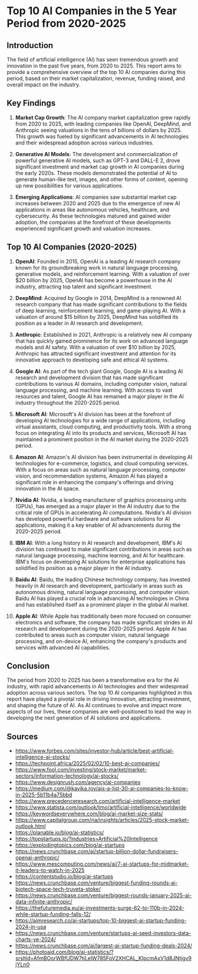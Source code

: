 # Top 10 AI Companies in the 5 Year Period from 2020-2025

## Introduction

The field of artificial intelligence (AI) has seen tremendous growth and innovation in the past five years, from 2020 to 2025. This report aims to provide a comprehensive overview of the top 10 AI companies during this period, based on their market capitalization, revenue, funding raised, and overall impact on the industry.

## Key Findings

1. **Market Cap Growth**: The AI company market capitalization grew rapidly from 2020 to 2025, with leading companies like OpenAI, DeepMind, and Anthropic seeing valuations in the tens of billions of dollars by 2025. This growth was fueled by significant advancements in AI technologies and their widespread adoption across various industries.

2. **Generative AI Models**: The development and commercialization of powerful generative AI models, such as GPT-3 and DALL-E 2, drove significant investment and market cap growth in AI companies during the early 2020s. These models demonstrated the potential of AI to generate human-like text, images, and other forms of content, opening up new possibilities for various applications.

3. **Emerging Applications**: AI companies saw substantial market cap increases between 2020 and 2025 due to the emergence of new AI applications in areas like autonomous vehicles, healthcare, and cybersecurity. As these technologies matured and gained wider adoption, the companies at the forefront of these developments experienced significant growth and valuation increases.

## Top 10 AI Companies (2020-2025)

1. **OpenAI**: Founded in 2015, OpenAI is a leading AI research company known for its groundbreaking work in natural language processing, generative models, and reinforcement learning. With a valuation of over $20 billion by 2025, OpenAI has become a powerhouse in the AI industry, attracting top talent and significant investment.

2. **DeepMind**: Acquired by Google in 2014, DeepMind is a renowned AI research company that has made significant contributions to the fields of deep learning, reinforcement learning, and game-playing AI. With a valuation of around $15 billion by 2025, DeepMind has solidified its position as a leader in AI research and development.

3. **Anthropic**: Established in 2021, Anthropic is a relatively new AI company that has quickly gained prominence for its work on advanced language models and AI safety. With a valuation of over $10 billion by 2025, Anthropic has attracted significant investment and attention for its innovative approach to developing safe and ethical AI systems.

4. **Google AI**: As part of the tech giant Google, Google AI is a leading AI research and development division that has made significant contributions to various AI domains, including computer vision, natural language processing, and machine learning. With access to vast resources and talent, Google AI has remained a major player in the AI industry throughout the 2020-2025 period.

5. **Microsoft AI**: Microsoft's AI division has been at the forefront of developing AI technologies for a wide range of applications, including virtual assistants, cloud computing, and productivity tools. With a strong focus on integrating AI into its products and services, Microsoft AI has maintained a prominent position in the AI market during the 2020-2025 period.

6. **Amazon AI**: Amazon's AI division has been instrumental in developing AI technologies for e-commerce, logistics, and cloud computing services. With a focus on areas such as natural language processing, computer vision, and recommendation systems, Amazon AI has played a significant role in enhancing the company's offerings and driving innovation in the AI space.

7. **Nvidia AI**: Nvidia, a leading manufacturer of graphics processing units (GPUs), has emerged as a major player in the AI industry due to the critical role of GPUs in accelerating AI computations. Nvidia's AI division has developed powerful hardware and software solutions for AI applications, making it a key enabler of AI advancements during the 2020-2025 period.

8. **IBM AI**: With a long history in AI research and development, IBM's AI division has continued to make significant contributions in areas such as natural language processing, machine learning, and AI for healthcare. IBM's focus on developing AI solutions for enterprise applications has solidified its position as a major player in the AI industry.

9. **Baidu AI**: Baidu, the leading Chinese technology company, has invested heavily in AI research and development, particularly in areas such as autonomous driving, natural language processing, and computer vision. Baidu AI has played a crucial role in advancing AI technologies in China and has established itself as a prominent player in the global AI market.

10. **Apple AI**: While Apple has traditionally been more focused on consumer electronics and software, the company has made significant strides in AI research and development during the 2020-2025 period. Apple AI has contributed to areas such as computer vision, natural language processing, and on-device AI, enhancing the company's products and services with advanced AI capabilities.

## Conclusion

The period from 2020 to 2025 has been a transformative era for the AI industry, with rapid advancements in AI technologies and their widespread adoption across various sectors. The top 10 AI companies highlighted in this report have played a pivotal role in driving innovation, attracting investment, and shaping the future of AI. As AI continues to evolve and impact more aspects of our lives, these companies are well-positioned to lead the way in developing the next generation of AI solutions and applications.


## Sources

- https://www.forbes.com/sites/investor-hub/article/best-artificial-intelligence-ai-stocks/
- https://techpoint.africa/2025/02/02/10-best-ai-companies/
- https://www.fool.com/investing/stock-market/market-sectors/information-technology/ai-stocks/
- https://www.designrush.com/agency/ai-companies
- https://medium.com/@kavika.roy/ais-a-list-30-ai-companies-to-know-in-2025-5b11b4a75bbd
- https://www.precedenceresearch.com/artificial-intelligence-market
- https://www.statista.com/outlook/tmo/artificial-intelligence/worldwide
- https://keywordseverywhere.com/blog/ai-market-size-stats/
- https://www.capitalgroup.com/ria/insights/articles/2025-stock-market-outlook.html
- https://planable.io/blog/ai-statistics/
- https://topstartups.io/?industries=Artificial%20Intelligence
- https://explodingtopics.com/blog/ai-startups
- https://news.crunchbase.com/ai/startup-billion-dollar-fundraisers-openai-anthropic/
- https://www.mescomputing.com/news/ai/7-ai-startups-for-midmarket-it-leaders-to-watch-in-2025
- https://contentstudio.io/blog/ai-startups
- https://news.crunchbase.com/venture/biggest-funding-rounds-ai-biotech-space-tech-truveta-stoke/
- https://news.crunchbase.com/venture/biggest-rounds-january-2025-ai-data-infinite-anthropic/
- https://thefuturemedia.eu/ai-investments-surge-62-to-110b-in-2024-while-startup-funding-falls-12/
- https://aimresearch.co/ai-startups/top-10-biggest-ai-startup-funding-2024-in-usa
- https://news.crunchbase.com/venture/startups-ai-seed-investors-data-charts-ye-2024/
- https://news.crunchbase.com/ai/largest-ai-startup-funding-deals-2024/
- https://photoaid.com/blog/ai-statistics/?srsltid=AfmBOorWBfUDW7tjLelW785FoV2XHCAL_KIpcmAxV1d8JNtjgv9jYLn0